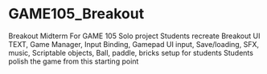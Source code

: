 # GAME105_Breakout
Breakout Midterm For GAME 105
Solo project
Students recreate Breakout
UI TEXT, Game Manager, Input Binding, Gamepad UI input, Save/loading, SFX, music, Scriptable objects, Ball, paddle, bricks setup for students
Students polish the game from this starting point


